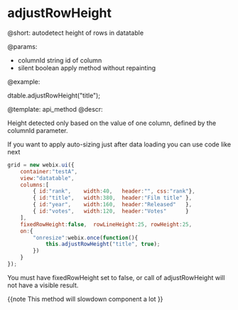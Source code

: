 adjustRowHeight
=============


@short: autodetect height of rows in datatable
	

@params:
- columnId		string		id of column
- silent        boolean     apply method without repainting

@example:

dtable.adjustRowHeight("title");


@template:	api_method
@descr:


Height detected only based on the value of one column, defined by the columnId parameter.

If you want to apply auto-sizing just after data loading you can use code like next

~~~js
grid = new webix.ui({
	container:"testA",
	view:"datatable",
	columns:[
		{ id:"rank",	width:40,	header:"", css:"rank"},
		{ id:"title",	width:380,	header:"Film title" },
		{ id:"year",	width:160,	header:"Released"   },
		{ id:"votes",	width:120,	header:"Votes"  	}
	], 
	fixedRowHeight:false,  rowLineHeight:25, rowHeight:25,	
	on:{
		"onresize":webix.once(function(){ 
			this.adjustRowHeight("title", true); 
		})
	}
});
~~~

You must have fixedRowHeight set to false, or call of adjustRowHeight will not have a visible result.

{{note This method will slowdown component a lot }}